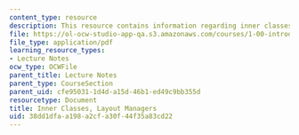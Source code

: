 ```yaml
---
content_type: resource
description: This resource contains information regarding inner classes, layout managers.
file: https://ol-ocw-studio-app-qa.s3.amazonaws.com/courses/1-00-introduction-to-computers-and-engineering-problem-solving-spring-2012/38dd1dfaa198a2cfa30f44f35a83cd22_MIT1_00S12_Lec_19.pdf
file_type: application/pdf
learning_resource_types:
- Lecture Notes
ocw_type: OCWFile
parent_title: Lecture Notes
parent_type: CourseSection
parent_uid: cfe95031-1d4d-a15d-46b1-ed49c9bb355d
resourcetype: Document
title: Inner Classes, Layout Managers
uid: 38dd1dfa-a198-a2cf-a30f-44f35a83cd22
---
```

